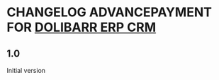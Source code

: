 # CHANGELOG ADVANCEPAYMENT FOR [DOLIBARR ERP CRM](https://www.dolibarr.org)

## 1.0

Initial version
